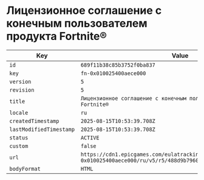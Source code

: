 # Лицензионное соглашение с конечным пользователем продукта Fortnite®

| Key | Value |
| --- | ----- |
| `id` | `689f11b38c85b3752f0ba837` |
| `key` | `fn-0x010025400aece000` |
| `version` | `5` |
| `revision` | `5` |
| `title` | `Лицензионное соглашение с конечным пользователем продукта Fortnite®` |
| `locale` | `ru` |
| `createdTimestamp` | `2025-08-15T10:53:39.708Z` |
| `lastModifiedTimestamp` | `2025-08-15T10:53:39.708Z` |
| `status` | `ACTIVE` |
| `custom` | `false` |
| `url` | `https://cdn1.epicgames.com/eulatracking-download/fn-0x010025400aece000/ru/v5/r5/488d9b79602ddf9fc6a040de82b48d93.pdf` |
| `bodyFormat` | `HTML` |
